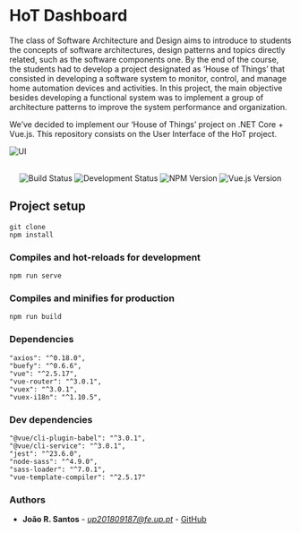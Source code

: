 
# HoT Dashboard

<p>The class of Software Architecture and Design aims to introduce to students the concepts of software architectures, design patterns and topics directly related, such as the software components one. By the end of the course, the students had to develop a project designated as ‘House of Things’ that consisted in developing a software system to monitor, control, and manage home automation devices and activities. In this project, the main objective besides developing a functional system was to implement a group of architecture patterns to improve the system performance and organization.

We’ve decided to implement our ‘House of Things’ project on .NET Core + Vue.js.
This repository consists on the User Interface of the HoT project.</p>

<img src="https://i.imgur.com/cr2Lgxv.png" alt="UI">

<p align="center">
  <br/>
  <img src="https://img.shields.io/badge/build-passing-brightgreen.svg" alt="Build Status">
  <img src="https://img.shields.io/badge/status-in%20development-orange.svg" alt="Development Status">
  <img src="https://img.shields.io/badge/npm-v6.2.0-blue.svg" alt="NPM Version">
  <img src="https://img.shields.io/badge/vue.js-v3.0.1-green.svg" alt="Vue.js Version">

## Project setup
```
git clone
npm install
```

### Compiles and hot-reloads for development
```
npm run serve
```

### Compiles and minifies for production
```
npm run build
```

### Dependencies

```
"axios": "^0.18.0",
"buefy": "^0.6.6",
"vue": "^2.5.17",
"vue-router": "^3.0.1",
"vuex": "^3.0.1",
"vuex-i18n": "^1.10.5",
```

### Dev dependencies

```
"@vue/cli-plugin-babel": "^3.0.1",
"@vue/cli-service": "^3.0.1",
"jest": "^23.6.0",
"node-sass": "^4.9.0",
"sass-loader": "^7.0.1",
"vue-template-compiler": "^2.5.17"
```

### Authors

* **João R. Santos** - *up201809187@fe.up.pt* - [GitHub](https://github.com/joaorafaelsantos)

